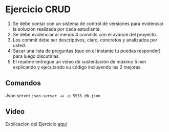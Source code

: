 # Ejercicio CRUD

1. Se debe contar con un sistema de control de versiones para evidenciar la solución realizada por cada estudiante.
2. Se debe evidenciar al menos 4 commits con el avance del proyecto.
3. Los commit debe ser descriptivos, claro, concretos y analizados por usted. 
4. Sacar una lista de preguntas (que en el instante tu puedas responder) para luego discutirlas.
5. El readme entregue un video de sustentación de máximo 5 min explicando y ejecutando su código incluyendo las 2 mejoras.

## Comandos

Json server `json-server -w -p 5555 db.json`

## Video

Explicacion del Ejercicio [aqui](https://youtu.be/uwPxhZJl0Cw)

